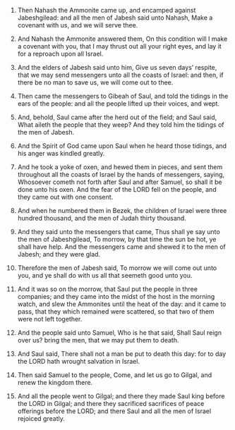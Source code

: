 1. Then Nahash the Ammonite came up, and encamped against
Jabeshgilead: and all the men of Jabesh said unto Nahash, Make a
covenant with us, and we will serve thee.

2. And Nahash the Ammonite answered them, On this condition will I
make a covenant with you, that I may thrust out all your right eyes,
and lay it for a reproach upon all Israel.

3. And the elders of Jabesh said unto him, Give us seven days’
respite, that we may send messengers unto all the coasts of Israel:
and then, if there be no man to save us, we will come out to thee.

4. Then came the messengers to Gibeah of Saul, and told the tidings
in the ears of the people: and all the people lifted up their voices,
and wept.

5. And, behold, Saul came after the herd out of the field; and Saul
said, What aileth the people that they weep? And they told him the
tidings of the men of Jabesh.

6. And the Spirit of God came upon Saul when he heard those tidings,
and his anger was kindled greatly.

7. And he took a yoke of oxen, and hewed them in pieces, and sent
them throughout all the coasts of Israel by the hands of messengers,
saying, Whosoever cometh not forth after Saul and after Samuel, so
shall it be done unto his oxen. And the fear of the LORD fell on the
people, and they came out with one consent.

8. And when he numbered them in Bezek, the children of Israel were
three hundred thousand, and the men of Judah thirty thousand.

9. And they said unto the messengers that came, Thus shall ye say
unto the men of Jabeshgilead, To morrow, by that time the sun be hot,
ye shall have help. And the messengers came and shewed it to the men
of Jabesh; and they were glad.

10. Therefore the men of Jabesh said, To morrow we will come out
unto you, and ye shall do with us all that seemeth good unto you.

11. And it was so on the morrow, that Saul put the people in three
companies; and they came into the midst of the host in the morning
watch, and slew the Ammonites until the heat of the day: and it came
to pass, that they which remained were scattered, so that two of them
were not left together.

12. And the people said unto Samuel, Who is he that said, Shall Saul
reign over us? bring the men, that we may put them to death.

13. And Saul said, There shall not a man be put to death this day:
for to day the LORD hath wrought salvation in Israel.

14. Then said Samuel to the people, Come, and let us go to Gilgal,
and renew the kingdom there.

15. And all the people went to Gilgal; and there they made Saul king
before the LORD in Gilgal; and there they sacrificed sacrifices of
peace offerings before the LORD; and there Saul and all the men of
Israel rejoiced greatly.